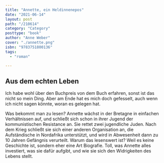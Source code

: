 ```yaml
---
title: "Annette, ein Heldinnenepos"
date: "2021-06-14"
layout: post
path: "/210614"
category: "Category"
posttype: "book"
author: "Anne Weber"
cover: "./annette.png"
isbn: "9783751800136"
tags:
  - "roman"

---
```

## Aus dem echten Leben

Ich habe wohl über den Buchpreis von dem Buch erfahren, sonst ist das nicht so mein Ding. Aber am Ende hat es mich doch gefesselt, auch wenn ich nicht sagen könnte, woran es gelegen hat.

Was bekommt man zu lesen? Annette wächst in der Bretagne in einfachen Verhältnissen auf, und schließt sich schon in ihrer Jugend der kommunistischen Resistance an. Sie rettet zwei jugendliche Juden. Nach dem Krieg schließt sie sich einer anderen Organisation an, die Aufständische in Nordafrika unterstützt, und wird in Abwesenheit dann zu 10 Jahren Gefängnis verurteilt. Warum das lesenswert ist? Weil es keine Geschichte ist, sondern eher eine Art Biografie. Toll, was Annette alles investiert, was sie dafür aufgibt, und wie sie sich den Widrigkeiten des Lebens stellt.